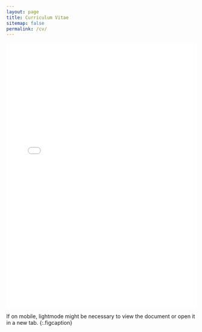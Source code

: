 ```yaml
---
layout: page
title: Curriculum Vitae
sitemap: false
permalink: /cv/
---
```


<embed src="../assets/Zelakiewicz_Aiden_CV.pdf" width="100%" height="700px" type="application/pdf">

If on mobile, lightmode might be necessary to view the document or open it in a new tab.
{:.figcaption}